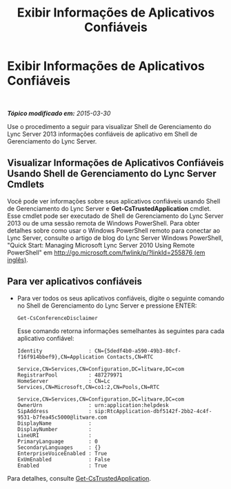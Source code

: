 ﻿---
title: Exibir Informações de Aplicativos Confiáveis
TOCTitle: Exibir Informações de Aplicativos Confiáveis
ms:assetid: 7b916323-96fb-4308-bc95-c178de41a3d3
ms:mtpsurl: https://technet.microsoft.com/pt-br/library/JJ688103(v=OCS.15)
ms:contentKeyID: 49886275
ms.date: 05/19/2016
mtps_version: v=OCS.15
ms.translationtype: HT
---

# Exibir Informações de Aplicativos Confiáveis

 

_**Tópico modificado em:** 2015-03-30_

Use o procedimento a seguir para visualizar Shell de Gerenciamento do Lync Server 2013 informações confiáveis de aplicativo em Shell de Gerenciamento do Lync Server.

## Visualizar Informações de Aplicativos Confiáveis Usando Shell de Gerenciamento do Lync Server Cmdlets

Você pode ver informações sobre seus aplicativos confiáveis usando Shell de Gerenciamento do Lync Server e **Get-CsTrustedApplication** cmdlet. Esse cmdlet pode ser executado de Shell de Gerenciamento do Lync Server 2013 ou de uma sessão remota de Windows PowerShell. Para obter detalhes sobre como usar o Windows PowerShell remoto para conectar ao Lync Server, consulte o artigo de blog do Lync Server Windows PowerShell, "Quick Start: Managing Microsoft Lync Server 2010 Using Remote PowerShell" em [http://go.microsoft.com/fwlink/p/?linkId=255876 (em inglês)](http://go.microsoft.com/fwlink/p/?linkid=255876).

## Para ver aplicativos confiáveis

  - Para ver todos os seus aplicativos confiáveis, digite o seguinte comando no Shell de Gerenciamento do Lync Server e pressione ENTER:
    
        Get-CsConferenceDisclaimer
    
    Esse comando retorna informações semelhantes às seguintes para cada aplicativo confiável:
    
        Identity               : CN={5dedf4b0-a590-49b3-80cf-f16f914bbef9},CN=Application Contacts,CN=RTC
                                 Service,CN=Services,CN=Configuration,DC=litware,DC=com
        RegistrarPool          : 487279971
        HomeServer             : CN=Lc Services,CN=Microsoft,CN=co1:2,CN=Pools,CN=RTC
                                 Service,CN=Services,CN=Configuration,DC=litware,DC=com
        OwnerUrn               : urn:application:helpdesk
        SipAddress             : sip:RtcApplication-dbf5142f-2bb2-4c4f-9531-b7fea45c5000@litware.com
        DisplayName            :
        DisplayNumber          :
        LineURI                :
        PrimaryLanguage        : 0
        SecondaryLanguages     : {}
        EnterpriseVoiceEnabled : True
        ExUmEnabled            : False
        Enabled                : True

Para detalhes, consulte [Get-CsTrustedApplication](get-cstrustedapplication.md).


